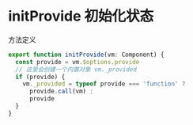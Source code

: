 <!-- vue_learn--initProvide 初始化状态 -->
# initProvide 初始化状态
方法定义
````js
export function initProvide(vm: Component) {
  const provide = vm.$options.provide
  // 这里会创建一个内置对象 vm._provided
  if (provide) {
    vm._provided = typeof provide === 'function' ?
      provide.call(vm) :
      provide
  }
}
````